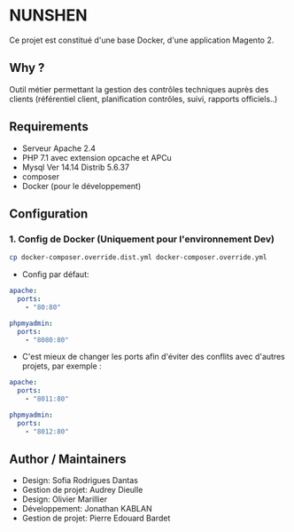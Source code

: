 # NUNSHEN

Ce projet est constitué d'une base Docker, d'une application Magento 2.

## Why ?

Outil métier permettant la gestion des contrôles techniques auprès des clients (référentiel client, planification contrôles, suivi, rapports officiels..)

## Requirements

* Serveur Apache 2.4
* PHP 7.1 avec extension opcache et APCu
* Mysql Ver 14.14 Distrib 5.6.37
* composer
* Docker (pour le développement)


## Configuration

### 1. Config de Docker (Uniquement pour l'environnement Dev)

```bash
cp docker-composer.override.dist.yml docker-composer.override.yml
```

- Config par défaut:

```yaml
apache:
  ports:
    - "80:80"

phpmyadmin:
  ports:
    - "8080:80"
```

- C'est mieux de changer les ports afin d'éviter des conflits avec d'autres projets, par exemple :

```yaml
apache:
  ports:
    - "8011:80"

phpmyadmin:
  ports:
    - "8012:80"
```

## Author / Maintainers

- Design: Sofia Rodrigues Dantas
- Gestion de projet: Audrey Dieulle
- Design: Olivier Marillier
- Développement: Jonathan KABLAN
- Gestion de projet: Pierre Edouard Bardet
